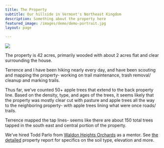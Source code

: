 ```yaml
---
title: The Property
subtitle: Our hillside in Vermont's Northeast Kingdom
description: Something about the property here
featured_image: /images/demo/demo-portrait.jpg
layout: page

---
```


<div class="gallery" data-columns="2">
    <img src="/images/map_2021-11-01.png" />
</div>

The property is 42 acres, primarily wooded with about 2 acres flat and clear surrounding the house. 

Terrence and I have been hiking nearly every day, and have been scouting and mapping the property- working on trail maintenance, trash removal/ cleanup and marking trails. 

Thus far, we’ve counted 50+ apple trees that extend to the back property line. Based on the density, type, and ages of the trees, it seems likely that the property was mostly clear cut with pasture and apple trees all the way to the neighboring property- with apple trees lining what were once roads/ trails. 

Terrence mapped the tap lines- seems like there are about 150 total trees tapped in the south east and central portion of the property. 

We’ve hired Todd Parlo from [Waldon Heights Orchards](https://waldenheightsnursery.com/) as a mentor. See [the detailed](/docs/SiteReport_2021.pdf) property report for specifics on the soil type, elevation and more.  
